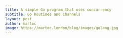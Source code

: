 ```yaml
---
title: A simple Go program that uses concurrency
subtitle: Go Routines and Channels
layout: post
author: martoc
image: https://martoc.london/blog/images/golang.jpg
---
```

